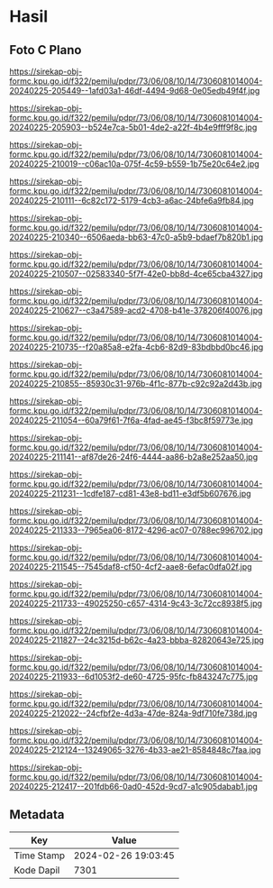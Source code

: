 # Hasil

## Foto C Plano

https://sirekap-obj-formc.kpu.go.id/f322/pemilu/pdpr/73/06/08/10/14/7306081014004-20240225-205449--1afd03a1-46df-4494-9d68-0e05edb49f4f.jpg

https://sirekap-obj-formc.kpu.go.id/f322/pemilu/pdpr/73/06/08/10/14/7306081014004-20240225-205903--b524e7ca-5b01-4de2-a22f-4b4e9fff9f8c.jpg

https://sirekap-obj-formc.kpu.go.id/f322/pemilu/pdpr/73/06/08/10/14/7306081014004-20240225-210019--c06ac10a-075f-4c59-b559-1b75e20c64e2.jpg

https://sirekap-obj-formc.kpu.go.id/f322/pemilu/pdpr/73/06/08/10/14/7306081014004-20240225-210111--6c82c172-5179-4cb3-a6ac-24bfe6a9fb84.jpg

https://sirekap-obj-formc.kpu.go.id/f322/pemilu/pdpr/73/06/08/10/14/7306081014004-20240225-210340--6506aeda-bb63-47c0-a5b9-bdaef7b820b1.jpg

https://sirekap-obj-formc.kpu.go.id/f322/pemilu/pdpr/73/06/08/10/14/7306081014004-20240225-210507--02583340-5f7f-42e0-bb8d-4ce65cba4327.jpg

https://sirekap-obj-formc.kpu.go.id/f322/pemilu/pdpr/73/06/08/10/14/7306081014004-20240225-210627--c3a47589-acd2-4708-b41e-378206f40076.jpg

https://sirekap-obj-formc.kpu.go.id/f322/pemilu/pdpr/73/06/08/10/14/7306081014004-20240225-210735--f20a85a8-e2fa-4cb6-82d9-83bdbbd0bc46.jpg

https://sirekap-obj-formc.kpu.go.id/f322/pemilu/pdpr/73/06/08/10/14/7306081014004-20240225-210855--85930c31-976b-4f1c-877b-c92c92a2d43b.jpg

https://sirekap-obj-formc.kpu.go.id/f322/pemilu/pdpr/73/06/08/10/14/7306081014004-20240225-211054--60a79f61-7f6a-4fad-ae45-f3bc8f59773e.jpg

https://sirekap-obj-formc.kpu.go.id/f322/pemilu/pdpr/73/06/08/10/14/7306081014004-20240225-211141--af87de26-24f6-4444-aa86-b2a8e252aa50.jpg

https://sirekap-obj-formc.kpu.go.id/f322/pemilu/pdpr/73/06/08/10/14/7306081014004-20240225-211231--1cdfe187-cd81-43e8-bd11-e3df5b607676.jpg

https://sirekap-obj-formc.kpu.go.id/f322/pemilu/pdpr/73/06/08/10/14/7306081014004-20240225-211333--7965ea06-8172-4296-ac07-0788ec996702.jpg

https://sirekap-obj-formc.kpu.go.id/f322/pemilu/pdpr/73/06/08/10/14/7306081014004-20240225-211545--7545daf8-cf50-4cf2-aae8-6efac0dfa02f.jpg

https://sirekap-obj-formc.kpu.go.id/f322/pemilu/pdpr/73/06/08/10/14/7306081014004-20240225-211733--49025250-c657-4314-9c43-3c72cc8938f5.jpg

https://sirekap-obj-formc.kpu.go.id/f322/pemilu/pdpr/73/06/08/10/14/7306081014004-20240225-211827--24c3215d-b62c-4a23-bbba-82820643e725.jpg

https://sirekap-obj-formc.kpu.go.id/f322/pemilu/pdpr/73/06/08/10/14/7306081014004-20240225-211933--6d1053f2-de60-4725-95fc-fb843247c775.jpg

https://sirekap-obj-formc.kpu.go.id/f322/pemilu/pdpr/73/06/08/10/14/7306081014004-20240225-212022--24cfbf2e-4d3a-47de-824a-9df710fe738d.jpg

https://sirekap-obj-formc.kpu.go.id/f322/pemilu/pdpr/73/06/08/10/14/7306081014004-20240225-212124--13249065-3276-4b33-ae21-8584848c7faa.jpg

https://sirekap-obj-formc.kpu.go.id/f322/pemilu/pdpr/73/06/08/10/14/7306081014004-20240225-212417--201fdb66-0ad0-452d-9cd7-a1c905dabab1.jpg


## Metadata

| Key        | Value               |
| ---------- | ------------------- |
| Time Stamp | 2024-02-26 19:03:45 |
| Kode Dapil | 7301                |




